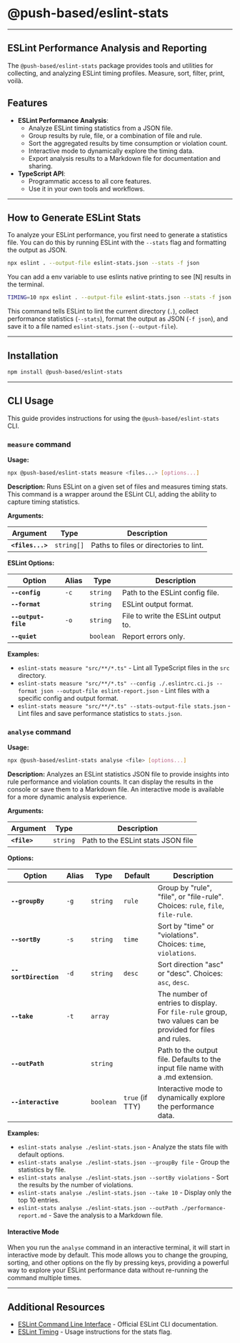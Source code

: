 # @push-based/eslint-stats

---

## ESLint Performance Analysis and Reporting

The `@push-based/eslint-stats` package provides tools and utilities for collecting, and analyzing ESLint timing profiles.
Measure, sort, filter, print, voilà.

## Features

- **ESLint Performance Analysis**:
  - Analyze ESLint timing statistics from a JSON file.
  - Group results by rule, file, or a combination of file and rule.
  - Sort the aggregated results by time consumption or violation count.
  - Interactive mode to dynamically explore the timing data.
  - Export analysis results to a Markdown file for documentation and sharing.
- **TypeScript API**:
  - Programmatic access to all core features.
  - Use it in your own tools and workflows.

---

## How to Generate ESLint Stats

To analyze your ESLint performance, you first need to generate a statistics file. You can do this by running ESLint with the `--stats` flag and formatting the output as JSON.

```bash
npx eslint . --output-file eslint-stats.json --stats -f json
```

You can add a env variable to use eslints native printing to see [N] results in the terminal.

```bash
TIMING=10 npx eslint . --output-file eslint-stats.json --stats -f json
```

This command tells ESLint to lint the current directory (`.`), collect performance statistics (`--stats`), format the output as JSON (`-f json`), and save it to a file named `eslint-stats.json` (`--output-file`).

---

## Installation

```bash
npm install @push-based/eslint-stats
```

---

## CLI Usage

This guide provides instructions for using the `@push-based/eslint-stats` CLI.

### `measure` command

**Usage:**

```bash
npx @push-based/eslint-stats measure <files...> [options...]
```

**Description:**
Runs ESLint on a given set of files and measures timing stats. This command is a wrapper around the ESLint CLI, adding the ability to capture timing statistics.

**Arguments:**

| Argument         | Type       | Description                            |
| ---------------- | ---------- | -------------------------------------- |
| **`<files...>`** | `string[]` | Paths to files or directories to lint. |

**ESLint Options:**

| Option              | Alias | Type      | Description                         |
| ------------------- | ----- | --------- | ----------------------------------- |
| **`--config`**      | `-c`  | `string`  | Path to the ESLint config file.     |
| **`--format`**      |       | `string`  | ESLint output format.               |
| **`--output-file`** | `-o`  | `string`  | File to write the ESLint output to. |
| **`--quiet`**       |       | `boolean` | Report errors only.                 |

**Examples:**

- `eslint-stats measure "src/**/*.ts"` - Lint all TypeScript files in the `src` directory.
- `eslint-stats measure "src/**/*.ts" --config ./.eslintrc.ci.js --format json --output-file eslint-report.json` - Lint files with a specific config and output format.
- `eslint-stats measure "src/**/*.ts" --stats-output-file stats.json` - Lint files and save performance statistics to `stats.json`.

### `analyse` command

**Usage:**

```bash
npx @push-based/eslint-stats analyse <file> [options...]
```

**Description:**
Analyzes an ESLint statistics JSON file to provide insights into rule performance and violation counts. It can display the results in the console or save them to a Markdown file. An interactive mode is available for a more dynamic analysis experience.

**Arguments:**

| Argument     | Type     | Description                        |
| ------------ | -------- | ---------------------------------- |
| **`<file>`** | `string` | Path to the ESLint stats JSON file |

**Options:**

| Option                | Alias | Type      | Default         | Description                                                                                              |
| --------------------- | ----- | --------- | --------------- | -------------------------------------------------------------------------------------------------------- |
| **`--groupBy`**       | `-g`  | `string`  | `rule`          | Group by "rule", "file", or "file-rule". Choices: `rule`, `file`, `file-rule`.                           |
| **`--sortBy`**        | `-s`  | `string`  | `time`          | Sort by "time" or "violations". Choices: `time`, `violations`.                                           |
| **`--sortDirection`** | `-d`  | `string`  | `desc`          | Sort direction "asc" or "desc". Choices: `asc`, `desc`.                                                  |
| **`--take`**          | `-t`  | `array`   |                 | The number of entries to display. For `file-rule` group, two values can be provided for files and rules. |
| **`--outPath`**       |       | `string`  |                 | Path to the output file. Defaults to the input file name with a .md extension.                           |
| **`--interactive`**   |       | `boolean` | `true` (if TTY) | Interactive mode to dynamically explore the performance data.                                            |

**Examples:**

- `eslint-stats analyse ./eslint-stats.json` - Analyze the stats file with default options.
- `eslint-stats analyse ./eslint-stats.json --groupBy file` - Group the statistics by file.
- `eslint-stats analyse ./eslint-stats.json --sortBy violations` - Sort the results by the number of violations.
- `eslint-stats analyse ./eslint-stats.json --take 10` - Display only the top 10 entries.
- `eslint-stats analyse ./eslint-stats.json --outPath ./performance-report.md` - Save the analysis to a Markdown file.

#### Interactive Mode

When you run the `analyse` command in an interactive terminal, it will start in interactive mode by default. This mode allows you to change the grouping, sorting, and other options on the fly by pressing keys, providing a powerful way to explore your ESLint performance data without re-running the command multiple times.

---

## Additional Resources

- [ESLint Command Line Interface](https://eslint.org/docs/latest/use/command-line-interface) - Official ESLint CLI documentation.
- [ESLint Timing](https://eslint.org/docs/latest/extend/stats#enable-stats-collection) - Usage instructions for the stats flag.
